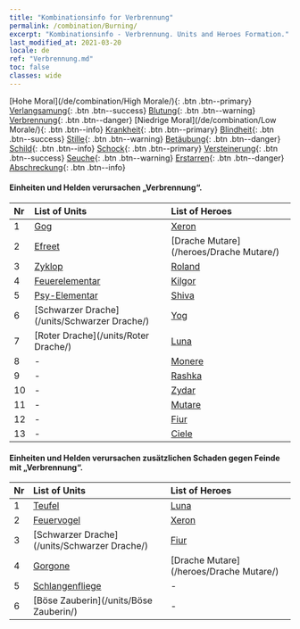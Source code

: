 ```yaml
---
title: "Kombinationsinfo for Verbrennung"
permalink: /combination/Burning/
excerpt: "Kombinationsinfo - Verbrennung. Units and Heroes Formation."
last_modified_at: 2021-03-20
locale: de
ref: "Verbrennung.md"
toc: false
classes: wide
---
```


  [Hohe Moral](/de/combination/High Morale/){: .btn .btn--primary} [Verlangsamung](/de/combination/Slow/){: .btn .btn--success} [Blutung](/de/combination/Bleeding/){: .btn .btn--warning} [Verbrennung](/de/combination/Burning/){: .btn .btn--danger} [Niedrige Moral](/de/combination/Low Morale/){: .btn .btn--info} [Krankheit](/de/combination/Disease/){: .btn .btn--primary} [Blindheit](/de/combination/Blind/){: .btn .btn--success} [Stille](/de/combination/Silence/){: .btn .btn--warning} [Betäubung](/de/combination/Stun/){: .btn .btn--danger} [Schild](/de/combination/Shield/){: .btn .btn--info} [Schock](/de/combination/Static/){: .btn .btn--primary} [Versteinerung](/de/combination/Petrify/){: .btn .btn--success} [Seuche](/de/combination/Plague/){: .btn .btn--warning} [Erstarren](/de/combination/Freeze/){: .btn .btn--danger} [Abschreckung](/de/combination/Deterrence/){: .btn .btn--info} 


#### Einheiten und Helden verursachen „Verbrennung“.

  | Nr |  List of Units  | List of Heroes | 
  |:---|:----------------|:---------------| 
  | 1 | [Gog](/units/Gog/) | [Xeron](/heroes/Xeron/) |
  | 2 | [Efreet](/units/Efreet/) | [Drache Mutare](/heroes/Drache Mutare/) |
  | 3 | [Zyklop](/units/Zyklop/) | [Roland](/heroes/Roland/) |
  | 4 | [Feuerelementar](/units/Feuerelementar/) | [Kilgor](/heroes/Kilgor/) |
  | 5 | [Psy-Elementar](/units/Psy-Elementar/) | [Shiva](/heroes/Shiva/) |
  | 6 | [Schwarzer Drache](/units/Schwarzer Drache/) | [Yog](/heroes/Yog/) |
  | 7 | [Roter Drache](/units/Roter Drache/) | [Luna](/heroes/Luna/) |
  | 8 | - | [Monere](/heroes/Monere/) |
  | 9 | - | [Rashka](/heroes/Rashka/) |
  | 10 | - | [Zydar](/heroes/Zydar/) |
  | 11 | - | [Mutare](/heroes/Mutare/) |
  | 12 | - | [Fiur](/heroes/Fiur/) |
  | 13 | - | [Ciele](/heroes/Ciele/) |


#### Einheiten und Helden verursachen zusätzlichen Schaden gegen Feinde mit „Verbrennung“.

  | Nr |  List of Units  | List of Heroes | 
  |:---|:----------------|:---------------| 
  | 1 | [Teufel](/units/Teufel/) | [Luna](/heroes/Luna/) |
  | 2 | [Feuervogel](/units/Feuervogel/) | [Xeron](/heroes/Xeron/) |
  | 3 | [Schwarzer Drache](/units/Schwarzer Drache/) | [Fiur](/heroes/Fiur/) |
  | 4 | [Gorgone](/units/Gorgone/) | [Drache Mutare](/heroes/Drache Mutare/) |
  | 5 | [Schlangenfliege](/units/Schlangenfliege/) | - |
  | 6 | [Böse Zauberin](/units/Böse Zauberin/) | - |
